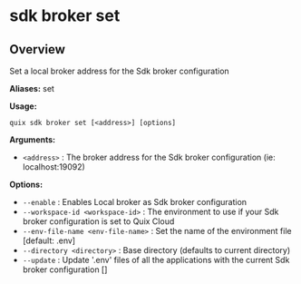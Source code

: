 # sdk broker set

## Overview

Set a local broker address for the Sdk broker configuration

**Aliases:** set

**Usage:**

```
quix sdk broker set [<address>] [options]
```

**Arguments:**

- `<address>` : The broker address for the Sdk broker configuration (ie: localhost:19092)

**Options:**

- `--enable` : Enables Local broker as Sdk broker configuration
- `--workspace-id <workspace-id>` : The environment to use if your Sdk broker configuration is set to Quix Cloud
- `--env-file-name <env-file-name>` : Set the name of the environment file [default: .env]
- `--directory <directory>` : Base directory (defaults to current directory)
- `--update` : Update '.env' files of all the applications with the current Sdk broker configuration []

